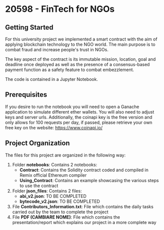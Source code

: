 # 20598 - FinTech for NGOs

## Getting Started
For this university project we implemented a smart contract with the aim of applying blockchain technology to the NGO world.
The main purpose is to combat fraud and increase people's trust in NGOs.

The key aspect of the contract is its immutable mission, location, goal and deadline once deployed as well as the presence of a consensus-based payment function as a safety feature to combat embezzlement.

The code is contained in a Jupyter Notebook.

## Prerequisites
If you desire to run the notebook you will need to open a Ganache application to simulate different ether wallets. 
You will also need to adjust keys and server urls.
Additionally, the coinapi key is the free version and only allows for 100 requests per day, if passed, please retrieve your own free key on the website: https://www.coinapi.io/

## Project Organization
The files for this project are organized in the following way:
1.  Folder __notebooks__: Contains 2 notebooks:
    *  __Contract__: Contains the Solidity contract coded and compiled in Remix official Ethereum compiler
    *  __Using_Contract__: Contains an example showcasing the various steps to use the contract 
2.  Folder __json_files__: Contains 2 files:
    *  __abi_v2.json__: TO BE COMPLETED
    *  __bytecode_v2.json__: TO BE COMPLETED
3.  File __Contributors_Information.txt__: File which contains the daily tasks carried out by the team to complete the project 
4.  File __PDF (CAMBIARE NOME)__: File which contains the presentation/report which explains our project in a more complete way
